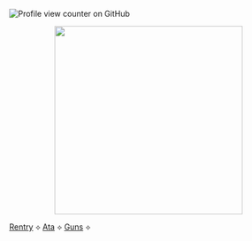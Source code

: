 ![Profile view counter on GitHub](https://komarev.com/ghpvc/?username=solarparfait&color=grey&label=✦&style=plastic&base=0)

<p align="center"> <img width="340" src="[https://github.com/user-attachments/assets/419eab0b-40a5-4699-bfa4-5b5546ebea8e](https://gifdb.com/images/high/persona-5-goro-akechi-battle-ready-e8x5x7070eb4ovgx.gif)"/>

[Rentry](s) ⟡ [Ata](s) ⟡ [Guns](s) ⟡ 
